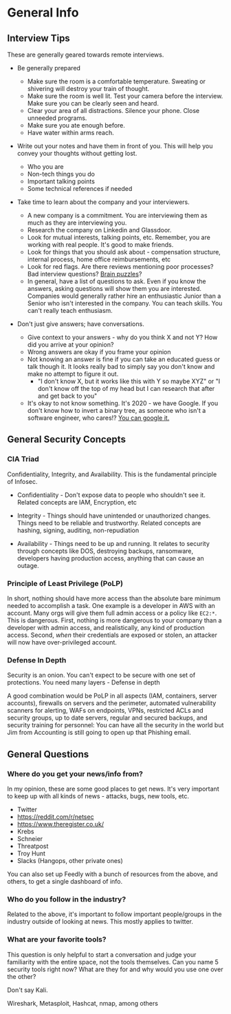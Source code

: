 # General Info

## Interview Tips

These are generally geared towards remote interviews.

* Be generally prepared
    - Make sure the room is a comfortable temperature. Sweating or shivering will destroy your train of thought.
    - Make sure the room is well lit. Test your camera before the interview. Make sure you can be clearly seen and heard.
    - Clear your area of all distractions. Silence your phone. Close unneeded programs.
    - Make sure you ate enough before.
    - Have water within arms reach.

* Write out your notes and have them in front of you. This will help you convey your thoughts without getting lost.
    - Who you are
    - Non-tech things you do
    - Important talking points
    - Some technical references if needed

* Take time to learn about the company and your interviewers.
    * A new company is a commitment. You are interviewing them as much as they are interviewing you. 
    * Research the company on Linkedin and Glassdoor.
    * Look for mutual interests, talking points, etc. Remember, you are working with real people. It's good to make friends.
    * Look for things that you should ask about - compensation structure, internal process, home office reimbursements, etc
    * Look for red flags. Are there reviews mentioning poor processes? Bad interview questions? [Brain puzzles](https://www.theatlantic.com/business/archive/2013/06/google-finally-admits-that-its-infamous-brainteasers-were-completely-useless-for-hiring/277053/)? 
    * In general, have a list of questions to ask. Even if you know the answers, asking questions will show them you are interested. Companies would generally rather hire an enthusiastic Junior than a Senior who isn't interested in the company. You can teach skills. You can't really teach enthusiasm.

* Don't just give answers; have conversations. 
    * Give context to your answers - why do you think X and not Y? How did you arrive at your opinion?
    * Wrong answers are okay if you frame your opinion
    * Not knowing an answer is fine if you can take an educated guess or talk though it. It looks really bad to simply say you don't know and make no attempt to figure it out.
        * "I don't know X, but it works like this with Y so maybe XYZ" or "I don't know off the top of my head but I can research that after and get back to you"
    * It's okay to not know something. It's 2020 - we have Google. If you don't know how to invert a binary tree, as someone who isn't a software engineer, who cares!? [You can google it.](https://twitter.com/mxcl/status/608682016205344768?lang=en)

## General Security Concepts

### CIA Triad

Confidentiality, Integrity, and Availability. This is the fundamental principle of Infosec. 

* Confidentiality - Don't expose data to people who shouldn't see it. Related concepts are IAM, Encryption, etc

* Integrity - Things should have unintended or unauthorized changes. Things need to be reliable and trustworthy. Related concepts are hashing, signing, auditing, non-repudiation

* Availability - Things need to be up and running. It relates to security through concepts like DOS, destroying backups, ransomware, developers having production access, anything that can cause an outage.

### Principle of Least Privilege (PoLP)

In short, nothing should have more access than the absolute bare minimum needed to accomplish a task. One example is a developer in AWS with an account. Many orgs will give them full admin access or a policy like `EC2:*`. This is dangerous. First, nothing is more dangerous to your company than a developer with admin access, and realistically, any kind of production access. Second, *when* their credentials are exposed or stolen, an attacker will now have over-privileged account.

### Defense In Depth

Security is an onion. You can't expect to be secure with one set of protections. You need many layers - Defense in depth

A good combination would be PoLP in all aspects (IAM, containers, server accounts), firewalls on servers and the perimeter, automated vulnerability scanners for alerting, WAFs on endpoints, VPNs, restricted ACLs and security groups, up to date servers, regular and secured backups, and security training for personnel: You can have all the security in the world but Jim from Accounting is still going to open up that Phishing email.

## General Questions

### Where do you get your news/info from?

In my opinion, these are some good places to get news. It's very important to keep up with all kinds of news - attacks, bugs, new tools, etc. 

* Twitter
* https://reddit.com/r/netsec
* https://www.theregister.co.uk/
* Krebs
* Schneier
* Threatpost
* Troy Hunt
* Slacks (Hangops, other private ones)

You can also set up Feedly with a bunch of resources from the above, and others, to get a single dashboard of info.

### Who do you follow in the industry?

Related to the above, it's important to follow important people/groups in the industry outside of looking at news. This mostly applies to twitter.

### What are your favorite tools?

This question is only helpful to start a conversation and judge your familiarity with the entire space, not the tools themselves. Can you name 5 security tools right now? What are they for and why would you use one over the other?

Don't say Kali. 

Wireshark, Metasploit, Hashcat, nmap, among others
